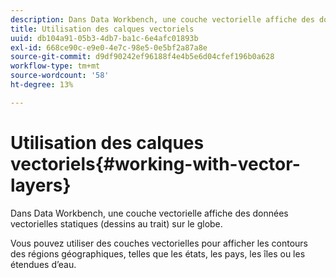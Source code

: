```yaml
---
description: Dans Data Workbench, une couche vectorielle affiche des données vectorielles statiques (dessins au trait) sur le globe.
title: Utilisation des calques vectoriels
uuid: db104a91-05b3-4db7-ba1c-6e4afc01893b
exl-id: 668ce90c-e9e0-4e7c-98e5-0e5bf2a87a8e
source-git-commit: d9df90242ef96188f4e4b5e6d04cfef196b0a628
workflow-type: tm+mt
source-wordcount: '58'
ht-degree: 13%

---
```


# Utilisation des calques vectoriels{#working-with-vector-layers}

Dans Data Workbench, une couche vectorielle affiche des données vectorielles statiques (dessins au trait) sur le globe.

Vous pouvez utiliser des couches vectorielles pour afficher les contours des régions géographiques, telles que les états, les pays, les îles ou les étendues d’eau.
